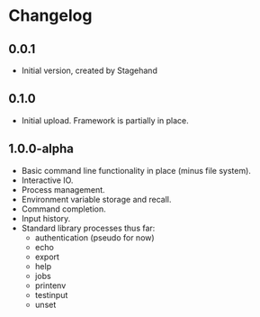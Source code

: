 # Changelog

## 0.0.1

- Initial version, created by Stagehand

## 0.1.0

- Initial upload. Framework is partially in place.

## 1.0.0-alpha

- Basic command line functionality in place (minus file system).
- Interactive IO.
- Process management.
- Environment variable storage and recall.
- Command completion.
- Input history.
- Standard library processes thus far:
  - authentication (pseudo for now)
  - echo
  - export
  - help
  - jobs
  - printenv
  - testinput
  - unset
